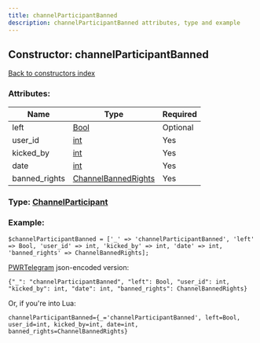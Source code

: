 ```yaml
---
title: channelParticipantBanned
description: channelParticipantBanned attributes, type and example
---
```

## Constructor: channelParticipantBanned  
[Back to constructors index](index.md)



### Attributes:

| Name     |    Type       | Required |
|----------|---------------|----------|
|left|[Bool](../types/Bool.md) | Optional|
|user\_id|[int](../types/int.md) | Yes|
|kicked\_by|[int](../types/int.md) | Yes|
|date|[int](../types/int.md) | Yes|
|banned\_rights|[ChannelBannedRights](../types/ChannelBannedRights.md) | Yes|



### Type: [ChannelParticipant](../types/ChannelParticipant.md)


### Example:

```
$channelParticipantBanned = ['_' => 'channelParticipantBanned', 'left' => Bool, 'user_id' => int, 'kicked_by' => int, 'date' => int, 'banned_rights' => ChannelBannedRights];
```  

[PWRTelegram](https://pwrtelegram.xyz) json-encoded version:

```
{"_": "channelParticipantBanned", "left": Bool, "user_id": int, "kicked_by": int, "date": int, "banned_rights": ChannelBannedRights}
```


Or, if you're into Lua:  


```
channelParticipantBanned={_='channelParticipantBanned', left=Bool, user_id=int, kicked_by=int, date=int, banned_rights=ChannelBannedRights}

```


